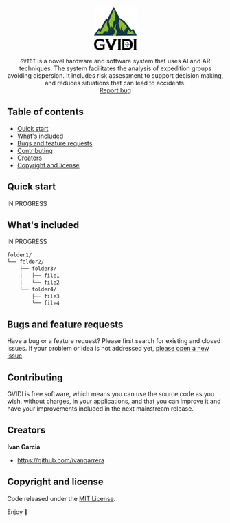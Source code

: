 <p align="center">
  <img src="./GVIDI_Trans.png" alt="Logo" width=100  height=100>
  <p align="center">
     <code>GVIDI</code> is a novel hardware and software system that uses AI and AR techniques. The system facilitates the analysis of expedition groups avoiding dispersion. It includes risk assessment to support decision making, and reduces situations that can lead to accidents.
    <br>
    <a href="https://github.com/ivangarrera/TFG/issues/new">Report bug</a>
  </p>
</p>

## Table of contents

- [Quick start](#quick-start)
- [What's included](#whats-included)
- [Bugs and feature requests](#bugs-and-feature-requests)
- [Contributing](#contributing)
- [Creators](#creators)
- [Copyright and license](#copyright-and-license)

## Quick start

IN PROGRESS

## What's included

IN PROGRESS

```text
folder1/
└── folder2/
    ├── folder3/
    │   ├── file1
    │   └── file2
    └── folder4/
        ├── file3
        └── file4
```

## Bugs and feature requests

Have a bug or a feature request? Please first search for existing and closed issues. If your problem or idea is not addressed yet, [please open a new issue](https://github.com/ivangarrera/TFG/issues/new).

## Contributing

GVIDI is free software, which means you can use the source code as you wish, without charges, in your applications, and that you can improve it and have your improvements included in the next mainstream release.

## Creators

**Ivan Garcia**

- <https://github.com/ivangarrera>

## Copyright and license

Code released under the [MIT License](https://github.com/ivangarrera/TFG/blob/master/LICENSE).

Enjoy :metal:
